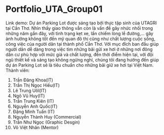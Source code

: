 # Portfolio_UTA_Group01
Link demo: 
Dự án Parking Lot được sáng tạo bởi thực tập sinh của UTAGRI tại Cần Thơ. Nhìn thấy giao thông vẫn còn là vấn đề gây nhức nhối trong những năm gần đây, với tình trạng kẹt xe, lấn chiếm lòng lề đường,... gây ảnh hưởng không tốt đến mỹ quan đô thị cũng như chất lượng cuộc sống, công việc của người dân tại thành phố Cần Thơ. Với mục đích ban đầu giúp người dân dễ dàng trong việc tìm những bãi gửi xe hơi ở những nơi đông dân cư phù hợp với mức giá và chất lượng, đến thời điểm hiện tại, với đội ngũ thiết kế và sáng tạo không ngừng nghỉ, chúng tôi đang hướng đến giúp dự án Parking Lot sẽ là tiêu chuẩn cho những bãi giữ xe hơi tại Việt Nam.
Thành viên:
1. Trần Đăng Khoa(IT)
2. Trần Thị Ngọc Hiếu(IT)
3. Lê Trung Uôl(IT)
4. Ngô Vũ Huy(IT)
5. Trần Trung Kiên (IT)
6. Nguyễn Anh Quốc(IT)
7. Đặng Minh Tuấn (IT)
8. Nguyễn Thành Huy (Commercial)
9. Trần Như Ngọc (Graphic Desgin)
10. Võ Việt Nhân (Mentor)
